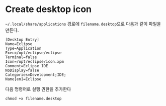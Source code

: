 # Create desktop icon

`~/.local/share/applications` 경로에 `filename.desktop`으로 다음과 같이 파일을 만든다.

    [Desktop Entry]
    Name=Eclipse
    Type=Application
    Exec=/opt/eclipse/eclipse
    Terminal=false
    Icon=/opt/eclipse/icon.xpm
    Comment=Eclipse IDE
    NoDisplay=false
    Categories=Development;IDE;
    Name[en]=Eclipse

다음 명령어로 실행 권한을 추가한다

    chmod +x filename.desktop